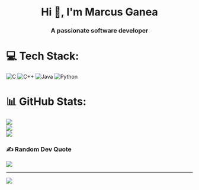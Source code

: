 <h1 align="center">Hi 👋, I'm Marcus Ganea</h1>
<h3 align="center">A passionate software developer</h3>

# 💻 Tech Stack:
![C](https://img.shields.io/badge/c-%2300599C.svg?style=for-the-badge&logo=c&logoColor=white) ![C++](https://img.shields.io/badge/c++-%2300599C.svg?style=for-the-badge&logo=c%2B%2B&logoColor=white) ![Java](https://img.shields.io/badge/java-%23ED8B00.svg?style=for-the-badge&logo=openjdk&logoColor=white) ![Python](https://img.shields.io/badge/python-3670A0?style=for-the-badge&logo=python&logoColor=ffdd54)
# 📊 GitHub Stats:
![](https://github-readme-stats.vercel.app/api?username=MarsonRed&theme=dark&hide_border=false&include_all_commits=false&count_private=false)<br/>
![](https://github-readme-streak-stats.herokuapp.com/?user=MarsonRed&theme=dark&hide_border=false)<br/>
![](https://github-readme-stats.vercel.app/api/top-langs/?username=MarsonRed&theme=dark&hide_border=false&include_all_commits=false&count_private=false&layout=compact)

### ✍️ Random Dev Quote
![](https://quotes-github-readme.vercel.app/api?type=horizontal&theme=tokyonight)

---
[![](https://visitcount.itsvg.in/api?id=MarsonRed&icon=0&color=0)](https://visitcount.itsvg.in)

<!-- Proudly created with GPRM ( https://gprm.itsvg.in ) -->
